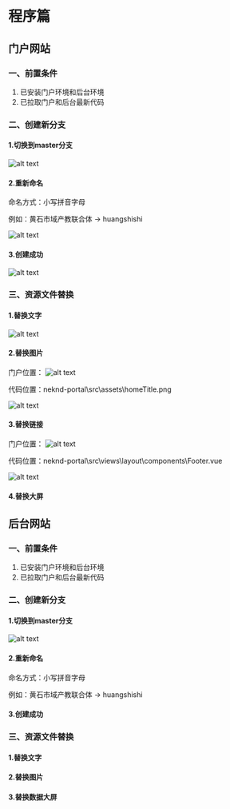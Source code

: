 

# 程序篇

## 门户网站

### 一、前置条件

1. 已安装门户环境和后台环境
2. 已拉取门户和后台最新代码

### 二、创建新分支

#### 1.切换到master分支

![alt text](image.png)

#### 2.重新命名
命名方式：小写拼音字母

例如：黄石市域产教联合体 -> huangshishi 

![alt text](image-1.png)

#### 3.创建成功

![alt text](image-2.png)

### 三、资源文件替换

#### 1.替换文字

![alt text](image-3.png)

#### 2.替换图片

门户位置：
![alt text](image-7.png)

代码位置：neknd-portal\src\assets\homeTitle.png

![alt text](image-5.png)

#### 3.替换链接

门户位置：
![alt text](image-4.png)

代码位置：neknd-portal\src\views\layout\components\Footer.vue

![alt text](image-6.png)

#### 4.替换大屏


## 后台网站

### 一、前置条件

1. 已安装门户环境和后台环境
2. 已拉取门户和后台最新代码

### 二、创建新分支

#### 1.切换到master分支

![alt text](image.png)

#### 2.重新命名
命名方式：小写拼音字母

例如：黄石市域产教联合体 -> huangshishi 


#### 3.创建成功

### 三、资源文件替换

#### 1.替换文字

#### 2.替换图片

#### 3.替换数据大屏



